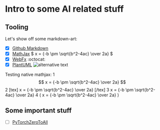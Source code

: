 # Intro to some AI related stuff

## Tooling ##
Let's show off some markdown-art:
- [x] [Github Markdown](https://guides.github.com/pdfs/markdown-cheatsheet-online.pdf)
- [x] [MathJax](https://math.meta.stackexchange.com/questions/5020/mathjax-basic-tutorial-and-quick-reference) $ x = {-b \pm \sqrt{b^2-4ac} \over 2a} $
- [x] [WebFx](https://www.webfx.com/tools/emoji-cheat-sheet/) :octocat:
- [x] [PlantUML](https://github.com/mikitex70/plantuml-markdown)
![alternative text](http://www.plantuml.com/plantuml/proxy?cache=no&src=https://raw.githubusercontent.com/Impulsleistung/miscAI/master/.plantUML/test.txt)

Testing native mathjax:
1 $$ x = {-b \pm \sqrt{b^2-4ac} \over 2a}  $$
2 [tex] x = {-b \pm \sqrt{b^2-4ac} \over 2a} [/tex]
3  <tex> x = {-b \pm \sqrt{b^2-4ac} \over 2a} </tex> 
4  \( x = {-b \pm \sqrt{b^2-4ac} \over 2a}  \)



## Some important stuff
- [ ] [PyTorchZeroToAll](https://www.youtube.com/playlist?list=PLlMkM4tgfjnJ3I-dbhO9JTw7gNty6o_2m)
